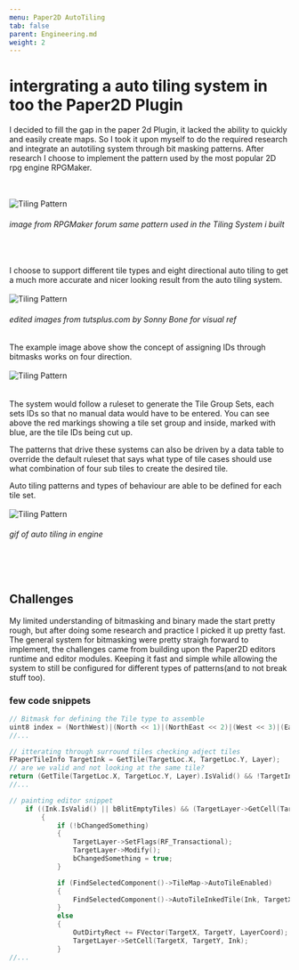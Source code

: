 ```yaml
---
menu: Paper2D AutoTiling
tab: false
parent: Engineering.md
weight: 2
---
```


# intergrating a auto tiling system in too the Paper2D Plugin

I decided to fill the gap in the paper 2d Plugin, it lacked the ability to quickly and easily 
create maps. So I took it upon myself to do the required research and integrate an autotiling 
system through bit masking patterns. After research I choose to implement the pattern used by the most popular 2D rpg engine RPGMaker.

<br/><br/>
![Tiling Pattern](Media/AutoTilingPattern.jpg?raw=true "Tiling pattern")
###### image from RPGMaker forum same pattern used in the Tiling System i built
<br/><br/> 
I choose to support different tile types and eight directional auto tiling to get a much more accurate and nicer looking result from the auto tiling system.
<br/><br/>
![Tiling Pattern](Media/BitConfig.png?raw=true "Tiling pattern")
###### edited images from tutsplus.com by Sonny Bone for visual ref
The example image above show the concept of assigning IDs through bitmasks works on four direction.
<br/><br/>
![Tiling Pattern](Media/TileSetSetup.jpg?raw=true "Tiling pattern")  
<br/><br/>
The system would follow a ruleset to generate the Tile Group Sets, each sets IDs
so that no manual data would have to be entered. You can see above the red markings showing a tile
set group and inside, marked with blue, are the tile IDs being cut up.

The patterns that drive these systems can also be driven by a data table to override the default ruleset
that says what type of tile cases should use what combination of four sub tiles to create the desired tile.

Auto tiling patterns and types of behaviour are able to be defined for each tile set.
<br/><br/>
![Tiling Pattern](Media/AutoTilingRock.gif?raw=true "Tiling pattern")
###### gif of auto tiling in engine
<br/><br/>
## Challenges
My limited understanding of bitmasking and binary made the start pretty rough, but after doing some research and practice I picked it up pretty fast.
The general system for bitmasking were pretty straigh forward to implement, the challenges came from building upon the Paper2D editors runtime and editor modules. 
Keeping it fast and simple while allowing the system to still be configured for different types of patterns(and to not break stuff too).

### few code snippets
```cpp
// Bitmask for defining the Tile type to assemble
uint8 index = (NorthWest)|(North << 1)|(NorthEast << 2)|(West << 3)|(East << 4)|(SouthWest << 5)|(South << 6)|(SouthEast << 7);
//...

// itterating through surround tiles checking adject tiles
FPaperTileInfo TargetInk = GetTile(TargetLoc.X, TargetLoc.Y, Layer);
// are we valid and not looking at the same tile?
return (GetTile(TargetLoc.X, TargetLoc.Y, Layer).IsValid() && !TargetInk.AutoTileGroupID == InkID);
//...

// painting editor snippet
    if ((Ink.IsValid() || bBlitEmptyTiles) && (TargetLayer->GetCell(TargetX, TargetY) != Ink))
        {
    		if (!bChangedSomething)
	   		{
				TargetLayer->SetFlags(RF_Transactional);
				TargetLayer->Modify();
				bChangedSomething = true;
			}

			if (FindSelectedComponent()->TileMap->AutoTileEnabled)
			{
				FindSelectedComponent()->AutoTileInkedTile(Ink, TargetX, TargetY, TargetLayer);
			}
			else
			{
				OutDirtyRect += FVector(TargetX, TargetY, LayerCoord);
				TargetLayer->SetCell(TargetX, TargetY, Ink);
			}
//...
```
